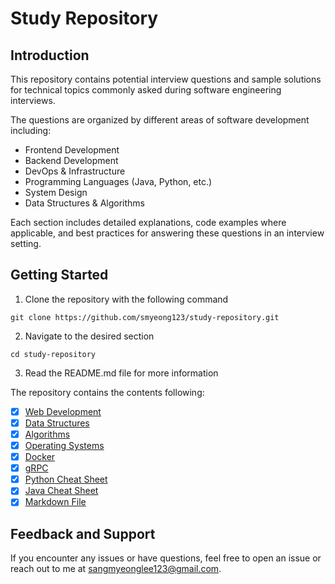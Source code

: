 # Study Repository 

## Introduction

This repository contains potential interview questions and sample solutions for technical topics commonly asked during software engineering interviews.

The questions are organized by different areas of software development including:
- Frontend Development
- Backend Development 
- DevOps & Infrastructure
- Programming Languages (Java, Python, etc.)
- System Design
- Data Structures & Algorithms

Each section includes detailed explanations, code examples where applicable, and best practices for answering these questions in an interview setting.

## Getting Started

1. Clone the repository with the following command

```
git clone https://github.com/smyeong123/study-repository.git
```

2. Navigate to the desired section

```
cd study-repository
```

3. Read the README.md file for more information

The repository contains the contents following: 
- [x] [Web Development](dev-notes/web-dev/README.md)
- [x] [Data Structures](data-structures/README.md)
- [x] [Algorithms](algorithms/README.md)
- [x] [Operating Systems](os/README.md)
- [x] [Docker](dev-notes/docker/README.md)
- [x] [gRPC](dev-notes/grpc/README.md)
- [x] [Python Cheat Sheet](language-notes/python/README.md)
- [x] [Java Cheat Sheet](language-notes/java/README.md)
- [x] [Markdown File](language-notes/markdown/README.md)

## Feedback and Support

If you encounter any issues or have questions, feel free to open an issue or reach out to me at [sangmyeonglee123@gmail.com](mailto:sangmyeonglee123@gmail.com).
